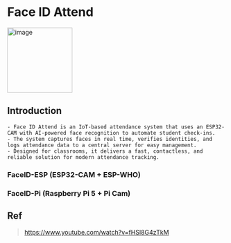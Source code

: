 # Face ID Attend
<img width="150" alt="image" src="https://github.com/user-attachments/assets/0f3917de-76d2-441e-b777-fd996f000896">

## Introduction
```
- Face ID Attend is an IoT-based attendance system that uses an ESP32-CAM with AI-powered face recognition to automate student check-ins.
- The system captures faces in real time, verifies identities, and logs attendance data to a central server for easy management.
- Designed for classrooms, it delivers a fast, contactless, and reliable solution for modern attendance tracking.
```
### FaceID-ESP (ESP32-CAM + ESP-WHO)
### FaceID-Pi (Raspberry Pi 5 + Pi Cam)

## Ref
> https://www.youtube.com/watch?v=fHSl8G4zTkM
